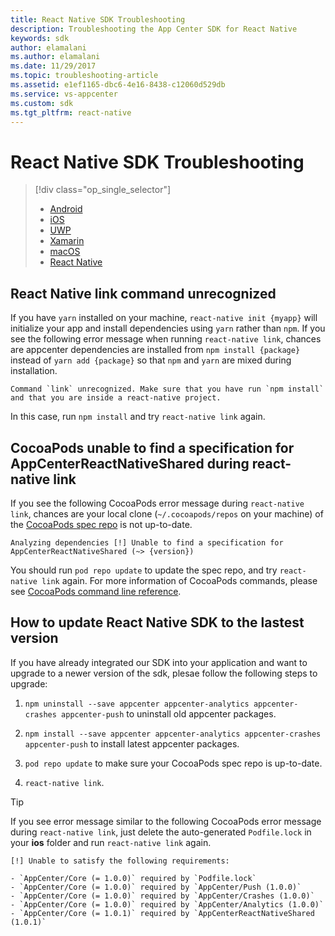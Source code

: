 ```yaml
---
title: React Native SDK Troubleshooting
description: Troubleshooting the App Center SDK for React Native
keywords: sdk
author: elamalani
ms.author: elamalani
ms.date: 11/29/2017
ms.topic: troubleshooting-article
ms.assetid: e1ef1165-dbc6-4e16-8438-c12060d529db
ms.service: vs-appcenter
ms.custom: sdk
ms.tgt_pltfrm: react-native
---
```


# React Native SDK Troubleshooting

> [!div class="op_single_selector"]
> * [Android](android.md)
> * [iOS](ios.md)
> * [UWP](uwp.md)
> * [Xamarin](xamarin.md)
> * [macOS](macos.md)
> * [React Native](react-native.md)

## React Native link command unrecognized

If you have `yarn` installed on your machine, `react-native init {myapp}` will initialize your app and install dependencies using `yarn` rather than `npm`. If you see the following error message when running `react-native link`, chances are appcenter dependencies are installed from `npm install {package}` instead of `yarn add {package}` so that `npm` and `yarn` are mixed during installation.

```
Command `link` unrecognized. Make sure that you have run `npm install` and that you are inside a react-native project.
```

In this case, run `npm install` and try `react-native link` again.

## CocoaPods unable to find a specification for AppCenterReactNativeShared during react-native link

If you see the following CocoaPods error message during `react-native link`, chances are your local clone (`~/.cocoapods/repos` on your machine) of the [CocoaPods spec repo](https://github.com/CocoaPods/Specs) is not up-to-date.

```
Analyzing dependencies [!] Unable to find a specification for AppCenterReactNativeShared (~> {version})
```

You should run `pod repo update` to update the spec repo, and try `react-native link` again. For more information of CocoaPods commands, please see [CocoaPods command line reference](https://guides.cocoapods.org/terminal/commands.html#pod_repo_update).

## How to update React Native SDK to the lastest version

If you have already integrated our SDK into your application and want to upgrade to a newer version of the sdk, plesae follow the following steps to upgrade:

1. `npm uninstall --save appcenter appcenter-analytics appcenter-crashes appcenter-push` to uninstall old appcenter packages.

2. `npm install --save appcenter appcenter-analytics appcenter-crashes appcenter-push` to install latest appcenter packages.

3. `pod repo update` to make sure your CocoaPods spec repo is up-to-date.

4. `react-native link`.

> [!TIP]
> If you see error message similar to the following CocoaPods error message during `react-native link`, just delete the auto-generated `Podfile.lock` in your **ios** folder and run `react-native link` again.
> ```
> [!] Unable to satisfy the following requirements:
> 
> - `AppCenter/Core (= 1.0.0)` required by `Podfile.lock`
> - `AppCenter/Core (= 1.0.0)` required by `AppCenter/Push (1.0.0)`
> - `AppCenter/Core (= 1.0.0)` required by `AppCenter/Crashes (1.0.0)`
> - `AppCenter/Core (= 1.0.0)` required by `AppCenter/Analytics (1.0.0)`
> - `AppCenter/Core (= 1.0.1)` required by `AppCenterReactNativeShared (1.0.1)`
> ```